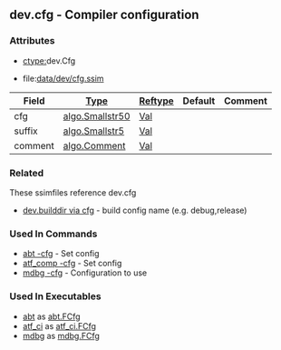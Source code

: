 ## dev.cfg - Compiler configuration


### Attributes
<a href="#attributes"></a>
<!-- dev.mdmark  mdmark:MDSECTION  state:BEG_AUTO  param:Attributes -->
* [ctype:](/txt/ssimdb/dmmeta/ctype.md)dev.Cfg

* file:[data/dev/cfg.ssim](/data/dev/cfg.ssim)

|Field|[Type](/txt/ssimdb/dmmeta/ctype.md)|[Reftype](/txt/ssimdb/dmmeta/reftype.md)|Default|Comment|
|---|---|---|---|---|
|cfg|[algo.Smallstr50](/txt/protocol/algo/README.md#algo-smallstr50)|[Val](/txt/exe/amc/reftypes.md#val)|||
|suffix|[algo.Smallstr5](/txt/protocol/algo/README.md#algo-smallstr5)|[Val](/txt/exe/amc/reftypes.md#val)|||
|comment|[algo.Comment](/txt/protocol/algo/Comment.md)|[Val](/txt/exe/amc/reftypes.md#val)|||

<!-- dev.mdmark  mdmark:MDSECTION  state:END_AUTO  param:Attributes -->

### Related
<a href="#related"></a>
<!-- dev.mdmark  mdmark:MDSECTION  state:BEG_AUTO  param:Related -->
These ssimfiles reference dev.cfg

* [dev.builddir via cfg](/txt/ssimdb/dev/builddir.md) - build config name (e.g. debug,release) 

<!-- dev.mdmark  mdmark:MDSECTION  state:END_AUTO  param:Related -->

### Used In Commands
<a href="#used-in-commands"></a>
<!-- dev.mdmark  mdmark:MDSECTION  state:BEG_AUTO  param:CmdlineUses -->

* [abt -cfg](/txt/exe/abt/README.md) - Set config 
* [atf_comp -cfg](/txt/exe/atf_comp/README.md) - Set config 
* [mdbg -cfg](/txt/exe/mdbg/README.md) - Configuration to use 

<!-- dev.mdmark  mdmark:MDSECTION  state:END_AUTO  param:CmdlineUses -->

### Used In Executables
<a href="#used-in-executables"></a>
<!-- dev.mdmark  mdmark:MDSECTION  state:BEG_AUTO  param:ImdbUses -->

* [abt](/txt/exe/abt/internals.md) as [abt.FCfg](/txt/exe/abt/internals.md#abt-fcfg)
* [atf_ci](/txt/exe/atf_ci/internals.md) as [atf_ci.FCfg](/txt/exe/atf_ci/internals.md#atf_ci-fcfg)
* [mdbg](/txt/exe/mdbg/internals.md) as [mdbg.FCfg](/txt/exe/mdbg/internals.md#mdbg-fcfg)

<!-- dev.mdmark  mdmark:MDSECTION  state:END_AUTO  param:ImdbUses -->


